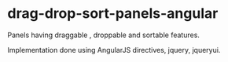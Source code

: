 drag-drop-sort-panels-angular
=============================

Panels having draggable , droppable and sortable features.

Implementation done using AngularJS directives, jquery, jqueryui.
